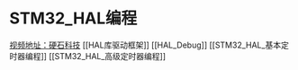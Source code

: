 # STM32_HAL编程
[视频地址：硬石科技](https://www.bilibili.com/video/BV1sJ411w7WY)
[[HAL库驱动框架]]
[[HAL_Debug]]
[[STM32_HAL_基本定时器编程]]
[[STM32_HAL_高级定时器编程]]